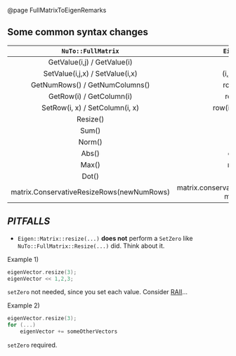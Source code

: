 @page FullMatrixToEigenRemarks

## Some common syntax changes

| `NuTo::FullMatrix` | `Eigen::Matrix` |
|:------:|:-------:|
| GetValue(i,j) / GetValue(i) | (i,j) / (i) |
| SetValue(i,j,x) / SetValue(i,x) | (i,j) = x / (i) = x |
| GetNumRows() /  GetNumColumns() | rows() / cols() |
| GetRow(i) / GetColumn(i) | row(i) / col(i)|
| SetRow(i, x) / SetColumn(i, x) | row(i) = x / col(i) = x | 
| Resize() | resize() |
| Sum() | sum()|
| Norm() | norm() |
| Abs() | cwiseAbs()|
| Max() | maxCoeff() |
| Dot() | dot() |
| matrix.ConservativeResizeRows(newNumRows) | matrix.conservativeResize(newNumRows, matrix.cols()) |

## *PITFALLS*

- `Eigen::Matrix::resize(...)` **does not** perform a `SetZero` like `NuTo::FullMatrix::Resize(...)` did. Think about it. 

Example 1)
~~~cpp
eigenVector.resize(3);
eigenVector << 1,2,3;
~~~
`setZero` not needed, since you set each value. Consider [RAII](https://en.wikipedia.org/wiki/Resource_acquisition_is_initialization)...

Example 2)
~~~cpp
eigenVector.resize(3);
for (...)
    eigenVector += someOtherVectors
~~~
`setZero` required.